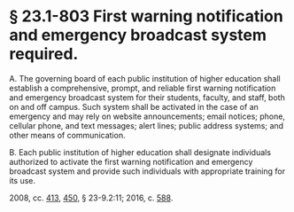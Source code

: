 # § 23.1-803 First warning notification and emergency broadcast system required.

<p>A. The governing board of each public institution of higher education shall establish a comprehensive, prompt, and reliable first warning notification and emergency broadcast system for their students, faculty, and staff, both on and off campus. Such system shall be activated in the case of an emergency and may rely on website announcements; email notices; phone, cellular phone, and text messages; alert lines; public address systems; and other means of communication.</p><p>B. Each public institution of higher education shall designate individuals authorized to activate the first warning notification and emergency broadcast system and provide such individuals with appropriate training for its use.</p><p>2008, cc. <a href='http://lis.virginia.gov/cgi-bin/legp604.exe?081+ful+CHAP0413'>413</a>, <a href='http://lis.virginia.gov/cgi-bin/legp604.exe?081+ful+CHAP0450'>450</a>, § 23-9.2:11; 2016, c. <a href='http://lis.virginia.gov/cgi-bin/legp604.exe?161+ful+CHAP0588'>588</a>.</p>